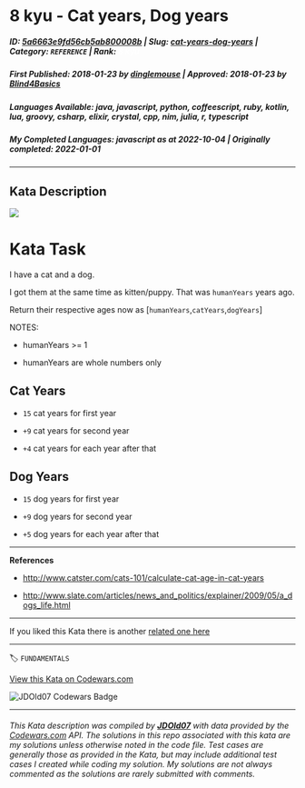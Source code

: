 # 8 kyu - Cat years, Dog years

##### **ID**: [5a6663e9fd56cb5ab800008b](https://www.codewars.com/kata/5a6663e9fd56cb5ab800008b) | **Slug**: [cat-years-dog-years](https://www.codewars.com/kata/5a6663e9fd56cb5ab800008b) | **Category**: `REFERENCE` | **Rank**: <span style="color:white">8 kyu</span>

##### **First Published**: 2018-01-23 ***by*** [dinglemouse](https://www.codewars.com/users/dinglemouse) | **Approved**: 2018-01-23 ***by*** [Blind4Basics](https://www.codewars.com/users/Blind4Basics)

##### **Languages Available**: java, javascript, python, coffeescript, ruby, kotlin, lua, groovy, csharp, elixir, crystal, cpp, nim, julia, r, typescript

##### **My Completed Languages**: javascript ***as at*** 2022-10-04 | **Originally completed**: 2022-01-01

---

## Kata Description


<img src="https://i.imgur.com/ta6gv1i.png?1" />

<!-- Featured 30/6/2021 -->



# Kata Task



I have a cat and a dog.



I got them at the same time as kitten/puppy. That was `humanYears` years ago.



Return their respective ages now as [`humanYears`,`catYears`,`dogYears`]



NOTES:

* humanYears >= 1

* humanYears are whole numbers only



## Cat Years



* `15` cat years for first year

* `+9` cat years for second year

* `+4` cat years for each year after that



## Dog Years



* `15` dog years for first year

* `+9` dog years for second year

* `+5` dog years for each year after that



<hr>



**References**



* http://www.catster.com/cats-101/calculate-cat-age-in-cat-years

* http://www.slate.com/articles/news_and_politics/explainer/2009/05/a_dogs_life.html



<hr>



If you liked this Kata there is another <a href="https://www.codewars.com/kata/cat-years-dog-years-2">related one here</a>

---


🏷 `FUNDAMENTALS`


[View this Kata on Codewars.com](https://www.codewars.com/kata/5a6663e9fd56cb5ab800008b)

![](https://www.codewars.com/users/jdold07/badges/large "JDOld07 Codewars Badge")

---

###### *This Kata description was compiled by [**JDOld07**](https://tpstech.dev) with data provided by the [Codewars.com](https://www.codewars.com) API.  The solutions in this repo associated with this kata are my solutions unless otherwise noted in the code file.  Test cases are generally those as provided in the Kata, but may include additional test cases I created while coding my solution.  My solutions are not always commented as the solutions are rarely submitted with comments.*
